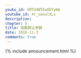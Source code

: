 ```yaml
---
youku_id: XMTU4NTEwODYyNA
youtube_id: 4r_uaoulXLs
description: 
chapter: 5
title: 函数默认参数
date: 2016-11-3
comments: true
---
```



{% include announcement.html %}